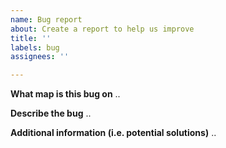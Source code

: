 ```yaml
---
name: Bug report
about: Create a report to help us improve
title: ''
labels: bug
assignees: ''

---
```


**What map is this bug on**
..

**Describe the bug**
..

**Additional information (i.e. potential solutions)**
..
